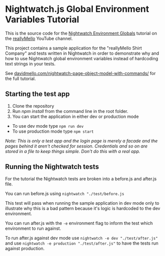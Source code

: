# Nightwatch.js Global Environment Variables Tutorial
This is the source code for the [Nightwatch Environment Globals](https://youtu.be/gJvAbGYP-H8) tutorial on the [reallyMello](https://www.youtube.com/c/reallymello) YouTube channel.

This project contains a sample application for the "reallyMello Shirt Company" and tests written in Nightwatch in order to demonstrate why and how to use Nightwatch global environment variables instead of hardcoding text strings in your tests.

See [davidmello.com/nightwatch-page-object-model-with-commands/](https://www.davidmello.com/nightwatch-page-object-model-with-commands/) for the full tutorial.

## Starting the test app
1) Clone the repository
2) Run *npm install* from the command line in the root folder.
3) You can start the application in either dev or production mode
 - To use dev mode type `npm run dev`
 - To use production mode type `npm start`

*Note: This is only a test app and the login page is merely a facade and the pages behind it aren't checked for session. Credentials and so on are stored in a file to keep things simple. Don't do this with a real app.*
 
## Running the Nightwatch tests
For the tutorial the Nightwatch tests are broken into a before.js and after.js file.

You can run before.js using `nightwatch "./test/before.js`

This test will pass when running the sample application in dev mode only to illustrate why this is a bad pattern because it's logic is hardcoded to the dev environment.

You can run after.js with the `-e` environment flag to inform the test which environment to run against.

To run after.js against dev mode use `nightwatch -e dev "./test/after.js"` and use `nightwatch -e production "./test/after.js"` to have the tests run against production.